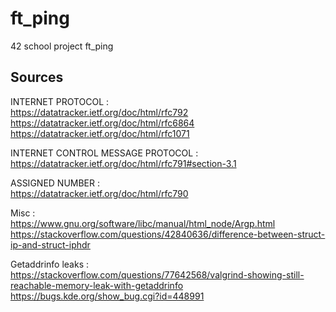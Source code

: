# ft_ping

42 school project ft_ping

## Sources

INTERNET PROTOCOL :  
<https://datatracker.ietf.org/doc/html/rfc792>  
<https://datatracker.ietf.org/doc/html/rfc6864>  
<https://datatracker.ietf.org/doc/html/rfc1071>

INTERNET CONTROL MESSAGE PROTOCOL :  
<https://datatracker.ietf.org/doc/html/rfc791#section-3.1>

ASSIGNED NUMBER :  
<https://datatracker.ietf.org/doc/html/rfc790>

Misc :  
<https://www.gnu.org/software/libc/manual/html_node/Argp.html>
<https://stackoverflow.com/questions/42840636/difference-between-struct-ip-and-struct-iphdr>

Getaddrinfo leaks :  
<https://stackoverflow.com/questions/77642568/valgrind-showing-still-reachable-memory-leak-with-getaddrinfo>
<https://bugs.kde.org/show_bug.cgi?id=448991>
